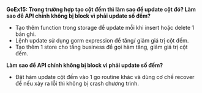 **GoEx15: Trong trường hợp tạo cột đếm thì làm sao để update cột đó? Làm sao để API chính không bị block vì phải update số đếm?**
- Tạo thêm function trong storage để update mỗi khi insert hoặc delete 1 bản ghi.
- Lệnh update sử dụng gorm expression để tăng/ giảm giá trị cột đếm.
- Tạo thêm 1 store cho tầng business để gọi hàm tăng, giảm giá trị cột đếm.

**Làm sao để API chính không bị block vì phải update số đếm?**
- Đặt hàm update cột đếm vào 1 go routine khác và dùng cơ chế recover để nếu
xảy ra lỗi thì không bị crash chương trình.
